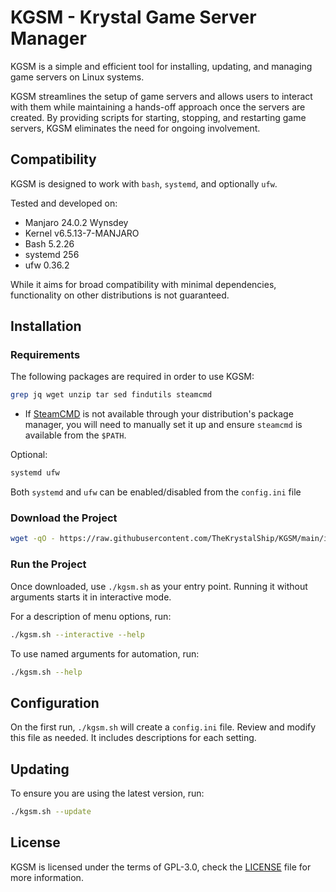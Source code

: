 # KGSM - Krystal Game Server Manager

KGSM is a simple and efficient tool for installing, updating, and managing game
servers on Linux systems.

KGSM streamlines the setup of game servers and allows users to interact with them while maintaining a hands-off approach once the servers are created. By providing scripts for starting, stopping, and restarting game servers, KGSM eliminates the need for ongoing involvement.

## Compatibility

KGSM is designed to work with `bash`, `systemd`, and optionally `ufw`.

Tested and developed on:

- Manjaro 24.0.2 Wynsdey
- Kernel v6.5.13-7-MANJARO
- Bash 5.2.26
- systemd 256
- ufw 0.36.2

While it aims for broad compatibility with minimal dependencies, functionality
on other distributions is not guaranteed.

## Installation

### Requirements

The following packages are required in order to use KGSM:

```sh
grep jq wget unzip tar sed findutils steamcmd
```

- If [SteamCMD][1] is not
  available through your distribution's package manager, you will need to
  manually set it up and ensure `steamcmd` is available from the `$PATH`.

Optional:

```sh
systemd ufw
```

Both `systemd` and `ufw` can be enabled/disabled from the `config.ini` file

### Download the Project

```sh
wget -qO - https://raw.githubusercontent.com/TheKrystalShip/KGSM/main/install.sh | sh
```

### Run the Project

Once downloaded, use `./kgsm.sh` as your entry point. Running it without
arguments starts it in interactive mode.

For a description of menu options, run:

```sh
./kgsm.sh --interactive --help
```

To use named arguments for automation, run:

```sh
./kgsm.sh --help
```

## Configuration

On the first run, `./kgsm.sh` will create a `config.ini` file. Review and modify
this file as needed. It includes descriptions for each setting.

## Updating

To ensure you are using the latest version, run:

```sh
./kgsm.sh --update
```

## License

KGSM is licensed under the terms of GPL-3.0, check the [LICENSE](LICENSE) file
for more information.

[1]: https://developer.valvesoftware.com/wiki/SteamCMD
[2]: https://en.wikipedia.org/wiki/Uncomplicated_Firewall

